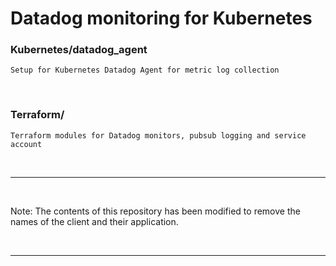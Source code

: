 # Datadog monitoring for Kubernetes

### Kubernetes/datadog_agent
    Setup for Kubernetes Datadog Agent for metric log collection

&nbsp; 

### Terraform/
    Terraform modules for Datadog monitors, pubsub logging and service account

&nbsp; 

---

&nbsp;  

Note: The contents of this repository has been modified to remove the names of the client and their application.  

&nbsp;

---